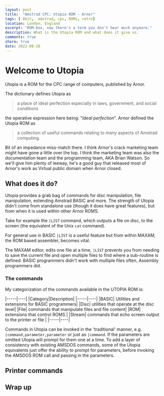 ```yaml
---
layout: post
title:  "Amstrad CPC: Utopia ROM - Arnor"
tags: [ 8bit,  amstrad, cpc, ROMs, retro]
location: London, England
excerpt: "ROM-box, now there's a term you don't hear much anymore."
description: What is the Utopia ROM and what does it give us.
comments: true
share: true
date: 2022-08-28
---
```


# Welcome to Utopia

Utopia is a ROM for the CPC range of computers, published by Arnor. 

The dictionary defines Utopia as

> a place of ideal perfection especially in laws, government, and social conditions

the operative expression here being: "*Ideal perfection*". Arnor defined the Utopia ROM as

> a collection of useful commands relating to many aspects of Amstrad
computing.

Bit of an impedance miss-match there. I think Arnor's crack marketing team might have gone a little over the top. I think the marketing team was also the documentation team and the programming team, AKA Brian Watson. So we'll give him plenty of leeway, he's a good guy that released most of Arnor's work as Virtual public domain when Arnor closed.

## What does it do?

Utopia provides a grab bag of commands for disc manipulation, file manipulation, extending Amstrad BASIC and more. The strength of Utopia didn't come from standalone use (though it does have great features), but from when it is used within other Arnor ROMS.

Take for example the `|LIST` command, which outputs a file on disc, to the screen (the equivalent of the Unix `cat` command). 

For general use in  BASIC  `|LIST` is a useful feature but from within MAXAM, the ROM based assembler, becomes vital. 

The MAXAM editor, edits one file at a time, `|LIST` prevents you from needing to save the current file and open multiple files to find where a sub-routine is defined. BASIC programmers didn't work with multiple files often, Assembly programmers did.

### The commands

My categorization of the commands available in the UTOPIA ROM is:

|-----|----|
|Category|Description|
|-----|----|
|BASIC| Utilities and  extensions for BASIC programmers|
|Disc| utilities that operate at the disc level|
|File| commands that manipulate files and file content|
|ROM| extensions that control ROMS |
|Stream| commands that echo screen output to the printer or file |
|-----|----|

Commands in Utopia can be invoked in the 'traditional' manner, e.g. `|command,parameter,parameter` or just as `|command`. If the parameters are omitted Utopia will prompt for them one at a time. To add a layer of consistency with existing AMSDOS commands, some of the Utopia equivalents just offer the  ability to prompt for parameters, before invoking the AMSDOS ROM call and passing in the parameters.

## Printer commands




<!--
<div class="dbImg  centeredImg" data-src="cpc/boot-with-roms.png" alt="A boot screen with ROMS." ></div>
-->





## Wrap up


[1]: https://www.sellmyretro.com/offer/details/rombo-redux-deluxe-61511
[2]: https://www.youtube.com/watch?v=k0q76PNmoiU&ab_channel=TheEqualizor
[3]: https://www.ebay.co.uk/itm/233463843334

